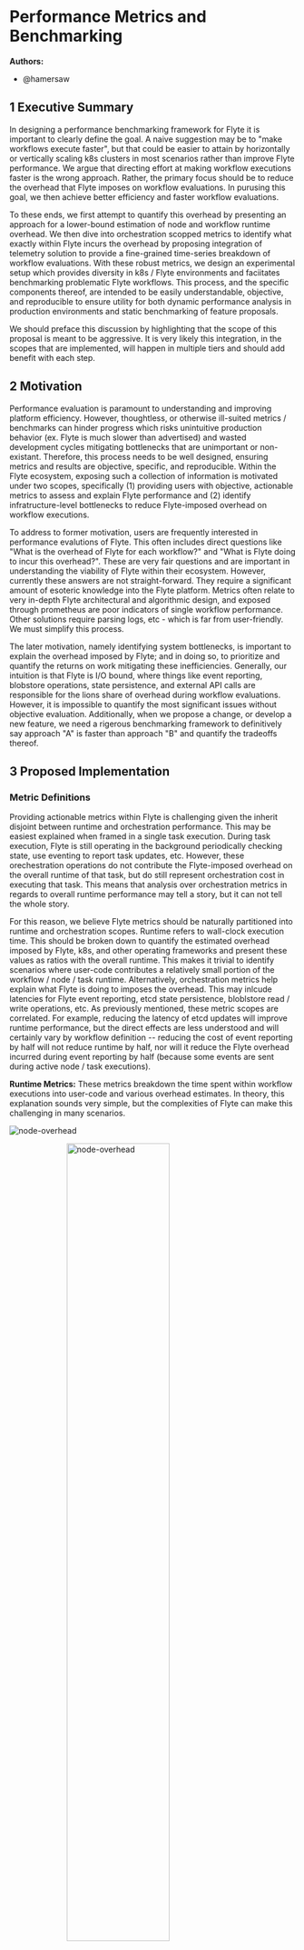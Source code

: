 # Performance Metrics and Benchmarking

**Authors:**

- @hamersaw

## 1 Executive Summary

In designing a performance benchmarking framework for Flyte it is important to clearly define the goal. A naive suggestion may be to "make workflows execute faster", but that could be easier to attain by horizontally or vertically scaling k8s clusters in most scenarios rather than improve Flyte performance. We argue that directing effort at making workflow executions faster is the wrong approach. Rather, the primary focus should be to reduce the overhead that Flyte imposes on workflow evaluations. In purusing this goal, we then achieve better efficiency and faster workflow evaluations.

To these ends, we first attempt to quantify this overhead by presenting an approach for a lower-bound estimation of node and workflow runtime overhead. We then dive into orchestration scopped metrics to identify what exactly within Flyte incurs the overhead by proposing integration of telemetry solution to provide a fine-grained time-series breakdown of workflow evaluations. With these robust metrics, we design an experimental setup which provides diversity in k8s / Flyte environments and faciitates benchmarking problematic Flyte workflows. This process, and the specific components thereof, are intended to be easily understandable, objective, and reproducible to ensure utility for both dynamic performance analysis in production environments and static benchmarking of feature proposals.

We should preface this discussion by highlighting that the scope of this proposal is meant to be aggressive. It is very likely this integration, in the scopes that are implemented, will happen in multiple tiers and should add benefit with each step.

## 2 Motivation

Performance evaluation is paramount to understanding and improving platform efficiency. However, thoughtless, or otherwise ill-suited metrics / benchmarks can hinder progress which risks unintuitive production behavior (ex. Flyte is much slower than advertised) and wasted development cycles mitigating bottlenecks that are unimportant or non-existant. Therefore, this process needs to be well designed, ensuring metrics and results are objective, specific, and reproducible. Within the Flyte ecosystem, exposing such a collection of information is motivated under two scopes, specifically (1) providing users with objective, actionable metrics to assess and explain Flyte performance and (2) identify infratructure-level bottlenecks to reduce Flyte-imposed overhead on workflow executions.

To address to former motivation, users are frequently interested in performance evalutions of Flyte. This often includes direct questions like "What is the overhead of Flyte for each workflow?" and "What is Flyte doing to incur this overhead?". These are very fair questions and are important in understanding the viability of Flyte within their ecosystem. However, currently these answers are not straight-forward. They require a significant amount of esoteric knowledge into the Flyte platform. Metrics often relate to very in-depth Flyte architectural and algorithmic design, and exposed through prometheus are poor indicators of single workflow performance. Other solutions require parsing logs, etc - which is far from user-friendly. We must simplify this process.

The later motivation, namely identifying system bottlenecks, is important to explain the overhead imposed by Flyte; and in doing so, to prioritize and quantify the returns on work mitigating these inefficiencies. Generally, our intuition is that Flyte is I/O bound, where things like event reporting, blobstore operations, state persistence, and external API calls are responsible for the lions share of overhead during workflow evaluations. However, it is impossible to quantify the most significant issues without objective evaluation. Additionally, when we propose a change, or develop a new feature, we need a rigerous benchmarking framework to definitively say approach "A" is faster than approach "B" and quantify the tradeoffs thereof.

## 3 Proposed Implementation

### Metric Definitions

Providing actionable metrics within Flyte is challenging given the inherit disjoint between runtime and orchestration performance. This may be easiest explained when framed in a single task execution. During task execution, Flyte is still operating in the background periodically checking state, use eventing to report task updates, etc. However, these orechestration operations do not contribute the Flyte-imposed overhead on the overall runtime of that task, but do still represent orchestration cost in executing that task. This means that analysis over orchestration metrics in regards to overall runtime performance may tell a story, but it can not tell the whole story.

For this reason, we believe Flyte metrics should be naturally partitioned into runtime and orchestration scopes. Runtime refers to wall-clock execution time. This should be broken down to quantify the estimated overhead imposed by Flyte, k8s, and other operating frameworks and present these values as ratios with the overall runtime. This makes it trivial to identify scenarios where user-code contributes a relatively small portion of the workflow / node / task runtime. Alternatively, orchestration metrics help explain what Flyte is doing to imposes the overhead. This may inlcude latencies for Flyte event reporting, etcd state persistence, bloblstore read / write operations, etc. As previously mentioned, these metric scopes are correlated. For example, reducing the latency of etcd updates will improve runtime performance, but the direct effects are less understood and will certainly vary by workflow definition -- reducing the cost of event reporting by half will not reduce runtime by half, nor will it reduce the Flyte overhead incurred during event reporting by half (because some events are sent during active node / task executions).
            
**Runtime Metrics:** These metrics breakdown the time spent within workflow executions into user-code and various overhead estimates. In theory, this explanation sounds very simple, but the complexities of Flyte can make this challenging in many scenarios.

![node-overhead](https://drive.google.com/uc?export=view&id=1Dl_xgoVBl1wXZjiUhTMBT8s0iIghgyPd)

<img 
    style="display: block; 
           margin-left: auto;
           margin-right: auto;
           width: 60%;"
    src="https://drive.google.com/uc?export=view&id=1Dl_xgoVBl1wXZjiUhTMBT8s0iIghgyPd" 
    alt="node-overhead">
</img>

<p align="center" width="100%">
    <img width="60%" src=""https://drive.google.com/uc?export=view&id=1Dl_xgoVBl1wXZjiUhTMBT8s0iIghgyPd" alt="node-runtime"> 
</p>

Perhaps, the best place to start is by defining what we mean by overhead. Within any node execution Flyte performs a variety or orchestration operations to ensure cohesion within the framework. These may inlcude wrangling input data from multiple upstream nodes, using events and etcd writes to update node phases, etc. Additionally, k8s (and other external systems) require various housekeeping operations to ensure job execution. For example, creating / scheduling Pods and metadata maintenance thereof, pulling container images, managing container runtimes, and so on. Basically, all nodes within Flyte spend a portion of their execution time executing user node, the rest, in some respect, may be attributed to overhead.

It is important to highlight that this overhead differs signficantly between node types. For example, executing a `python-task` creates a k8s Pod and then periodically tracks it's status. The overhead here is clear, all pre-processing and post-processing operations. However, this becomes more difficult if the Pod fails after some time. Flyte will create a new retry attempt, but does the original Pod execution count as overhead? This complexity increases when analyzing dynamic tasks, which use a k8s Pod to dynamically compile a Flyte DAG and then proceed to execute that DAG, or launchplans, which start an entirely separate workflow. Given the extreme complexity, we must reiterate that this overhead is provided only as an estimate and will likely reflect a lower-bound.

Since each node type requires a unique overhead computation it makes sense to define this on each [NodeHandler](TODO) individually. This will likely require additional metadata with the [NodeStatus]() for each type, for example temporary timestamps that may or may not be persisted to FlyteAdmin through eventing.

TODO - layout NodeHandler changes

Given overhead estimates for each node, we can aggregate this information to compute an overall workflow overhead estimate. Again, this computation is not well defined, naively we could aggregate all node overhead estimates, but that omits the time Flyte orchestration spends between executing a node after all of it's upstream dependencies have completed. We outline some of the scenarios where this delta can be large below:

- High Latency k8s Watch: FlytePropeller opens a watch on k8s Pods, which means that everytime a Pod status updates FlytePropeller is informed. This enables Flyte to immedately detect and process Pod completions rather than waiting peridically. If this watch API has a large latency it could be seconds before Fltye is able to schedule downstream nodes.
- Max Parallelism: Fltye workflows can restrict the number of concurrent node executions. This is useful as a defense mechanism, but does mean that a scheduleable node is held back. In the case it is unclear wether this should count as Flyte overhead or not.

In consideration of these complexities we propose to define the workflow overhead estimate as an aggregate of the overhead estimate and scheduling latency at each individual node. This seems to be the most honest and accurate portrayal.

Collecting and correctly reporting this information encompasses it's own challenges. Fortunately, Flyte already incorporates a robust eventing system used to report workflow, node, and task execution information which is then incorporated into the UI. The plan is to compute / collect this information within FlytePropeller and include it in event messages. Specifically, we extend the FlyteIDL event protos and FlyteAdmin models as such... TODO

TODO - layout FlyteIDL and FlyteAdmin model updates

**Orchestration Metrics:** These metrics provide insight into what Flyte is doing to incur overhead. As previously mentioned, these values do not directly correlate with workflow runtimes because Flyte performs orchestration operations during node / task executions.

We propose to integrate a telemetry library within FlytePropeller to emit distributed traces of orchestration operations for each workflow execution. Telemetry traces involve defining a hierarchical collection of spans, where each span relates to single operation with a starting and ending timestamp. Spans typically relate to function invocations, network calls, database reads / writes, etc. This paradigm fits very well with how FlytePropeller orchestrates workflow executions. For example, it uses a queuing system to periodically check various workflow state in _rounds_. Within each round it executes multiple _streaks_ which can include a single change followed by state persistence. Each _streak_ may involve blobstore reads / writes, k8s Pod operations, etc. An example of using telemetry to define a FlyteWorkflow trace is depicted below:

    TODO - graphic of trace
        workflow-evaluation
            streak-round
                processing node N
                    NodeEvent
                        TaskEvent
                WorkflowEvent
                updating CRD in etcd
            streak-round
                processing node N
                    blobstore copy
            streak-round
                processing node N
                    NodeEvent
            ...

This will involve an additional dependency in FlytePropeller and likely some boilerplate code in FlyteIDL to abstract initialization (if this will be used in other repositories). Many telemetry libraries require simple context decorating to define each span. This can either be manaully implemented for fine-grained control or automatically included in each exported function. It is likely the former solution (ie. manually defining) will ensure more well-defined insight into performance without unecessarily bloating metrics.

To begin, this integration is only necessary within FlytePropeller. However, if we find this is useful it may be worth revisiting integration into FlyteAdmin and DataCatalog as well.

### Reproducible Performance Benchmarking

We have defined a diverse collection of objective metrics which cover both the runtime and orchestration scopes. These serve as a platform to easily analyze infrastructure performance and relate the impact on workflow execution durations. Now we need to define an experimental setup that ensures accurate performance measurements, coverage over a diverse portfolio, and the ability to yield reproducible results. We propose to partition this work into four distinct stages:

1. Provision Benchmarking Infrastructure
2. Deploy Flyte Components
3. Execute Workflow Portfolio
4. Aggregate Benchmark Results

We envision this process will be highly script-driven, standing on the shoulders of existing tooling. We can break each individual stage into a script (or multiple scripts) so that extensions (or reductions) in the breadth of analysis can use a mix-and-match solution. For example, executing benchmarks on existing clusters / Flyte deployments or evaluating additional workload-specific workflow portfolios like spark or ray tasks benchmarks. Initially, this process will be manually driven, but as the approach matures scripting ensures the ability to transition to automated github actions, etc.

**1. Provision Benchmarking Infrastructure:** The infrastructure, and specifically the k8s cluster, is an important component in the performance analysis of Flyte. Different providers and distributions can have signficant effect on performance as there can be large variance on particular metrics, for example blobstore read / write performance between solutions and etcd imposes different CRD size limits depending on the k8s distribution. Simply, within the law of diminishing returns, the more environments that can be involved in testing, the more accurate benchmarks will be.
    
We specifically separate infrastructure provisionsing because the goal is to support both ad-hoc testing in diverse environments and benchmarks using existing deployments. For the former, we want the ability to dynamically initialize k8s clusters. These should support the major cloud vedors (ie. EKS, GKE, etc) in addition to on-prem solutions (ex. k3s). This space has robust tooling, like terraform, that we suspect can be heavily leaned on to automate this process.

**2. Deploy Flyte Components:** Supporting automated Flyte deployments can be challenging given the extent and depth of k8s configuration. To promote an smooth benchmarking environment we further complicate this process by requiring support for Flyte specific configuration, where the performance of one option should be easily comparable to another. Additionally, we must support benchmarking over local Flyte branches which often contain unreleased features.

Flyte is a microservice architecture, where the framework is partitioned into many individually scalable parts (ex. FlyteConsole, FlyteAdmin, FlytePropeller, etc). Currently deployment is partitioned into two separate scopes, namely single binary and full deployment. The single binary approach compiles all of the Flyte components into, you may have guessed it, a single binary. This is advantageous for quickly deploying Flyte, easing PoC deployments and development / testing iterations. In the scope of benchmarking we need to determine whether this can accurately represent a production-grade environment. If it can, this greatly simplifies the deployment process. If not, we will need to fallback to a full deployment which involves managing multiple Flyte components where complexities are increased with each additional modified component.

Fortunately the base [Flyte repository](https://github.com/flyteorg/flyte) contains [helm charts](https://github.com/flyteorg/flyte/tree/master/charts) for each release. These include both single binary (for the demo cluster) as well as cloud specific default deployments (ex. EKS, GKE, etc). It should be relatively easy to leverage these charts, with some minor modifications (ex. component images for updates, configuration updates) to help drive automated Flyte deployments.

**3. Execute Workflow Portfolio:** We need to be precise about the workflows we use to benchmark Flyte, with the goal to succinctly highlight known bottlenecks. Admittedly, this requires some esoteric knowledge and as performance bottlenecks are mitigating this will likely be an iterative process. While our initial goal is to define 10 - 15 workflows, which span functionality but are easily understandable, it is likely this process may evolve to break into multiple workflow portfolios. For example, one collection which tests Ray or Spark task performance specifically, etc. To begin, below we outline a few ideas:

- Short Running Tasks: Flyte excels at abstracting the costs associated with cloud execution and ammortizing them over parallel execution of complex tasks. In scenarios where tasks are short-lived, Flyte overhead will be relatively large and can be responible for large amount of workflow runtime. It is important to better understand these limitations to help Flyte adapt and support performant short running operations.
- Chained Cache Hits: Cache hits should be zero-cost but operationally require network I/O, database lookups, and blobstore read / writes. These contribute to unintuitive performance and should be minimized.
- Large Workflows: FlytePropeller is designed as a k8s operater and consequently uses a k8s CRD to track workflow status. Within k8s, CRDs are stored in etcd, a KV store in which performance degredations are well documented as the value sizes increase. Understanding the implications of CRD size compared to workflow runtimes can help inform logical workflow structure.
- Large Fan-Out Map Tasks: Map tasks are designed to perform a single operation on a large collection of homogeneous data. Their implementation within Flyte goes further than syntatic sugar; rather, they reduce metadata maintenance to support larger scale than dynamic tasks, etc. To support increasing scales it is important to mitigate issues in executing over large fan outs.
- Nested Dynamic Workflows and Launchplans: Dynamics require k8s to execute a Pod which compiles a Flyte DAG that is subsequently execution. Similarly, launchplans spawn a separate CRD (and FlyteWorkflow) which is then tracked between workflows. Both of these features are very powerful in supporting developmental use-cases - however this does come at a cost.
- Parallelized Subworkflows: Many users logically partition code-bases into workflows which are then used as subworkflows. Within each of these calls, Flyte internally appends a "start" and "end" node to anchor these in the parent workflow which incurs additional costs in data movements, etc.

The process run a single workflow at a time to ensure accurate benchmark metrics. The goal of this work is not to load-test a deployment, but it could be easily adapted in the future. Fortunately, Flyte tooling already includes `flytectl` which can be leveraged to first ensure the workflows are registered in the deployment and then start and monitor each execution to ensure they are serially executed.

**4. Aggregate Benchmark Results** To analyze and compare benchmarking results we need to aggregate performance metrics in a concise document. This process involves querying for workflow / node overheads and gathering summary statistics. These operations should be able to use existing tooling and just rely on parsing and formatting results. Intially this output will be a textual "benchmarking results" document with breakdowns for each indvidual workflow, an example of YAML format is below:

    flyte.benchmark.chained-cache:
      duration: 1m53s
      flyteOverhead: 14%
      nodes:
      - n1:
        duration: 1m2s
        flyteOverhead: 6%
      - n2:
        ...
      events:
        workflow:
          count: 5
          latency:
            p50: 21ms
            p90: 30ms
            p99: 35ms
        node:
          count: 18
          latency:
            ...
        task:
          ...
      blobstore
        writes:
          count: 20
          latency:
            p50: 98ms
            ...
        reads:
          count: 40
          latency:
            p50: 23ms
            ...
      propeller:
        rounds:
          ...
        streaks:
          ...

This format is common in our domain, but we could conceivably support JSON, etc in the future. Additionally, it allows script-driven comparrisons between evaluations when it is useful to quanitfy the advantages of one approach over another. For example, it would be relatively simple to provide a script with mimics the YAML hierarchy with delta values such as below:

    flyte.benchmark.chained-cache:
      duration: -10s
      flyteOverhead: -2.4%
      nodes:
      - n1:
        duration: -2s
        flyteOverhead: -0.1%
      - n2:
        ...
      events:
        workflow:
          count: +0
          latency:
            p50: +0.1ms
            p90: +0.2ms
            p99: -0.1ms
        node:
          count: -2
          latency:
            ...

## 4 Metrics & Dashboards

Like literally, this entire thing is designing metrics ... see `"$everything_else"`.

Creating a separate dashboard specifically for performance benchmarks would be useful but is far too involved to offset the costs. However, integration of specific metric components into FlyteConsole would be both possible and helpful. For example, displaying the overhead estimate for each workflow / node in the UI and, if telemetry data is enabled, linking to the tracing agent from the workflow view makes in-depth performance analysis available to end users.

## 5 Drawbacks

The considerations for this proposal are rooted in esoteric knowledge of the Flyte infrastructure to ensure robust and flexible design. This means we can support diversity in environments and workflow definitions. That being said, the main concern is going down the wrong path. Metric reporting often bloats code-bases, where function logic is often prefixed and postfixed by some boilerplate context setting. If this solution prooves to be unuseful, removing this should be relatively easy, but remains a non-negligible cost.

## 6 Alternatives

Currently, Flyte emits a collection of metrics through prometheus. This is very powerful in defining SLOs and macro tracking a Flyte deployment, but it is very cumbersome to analyze performance of an individual workflow. This is because prometheus metrics (1) are meant to have bounded label values, so using workflow id results in massive memory utilization and (2) values are reported in quantiles, so individual values are lost and a time-series based analysis is impossible. For these reasons, using existing prometheus metrics to inform performance benchmarking will result in inaccurate and unprecise results.

The [FlytePropeller repository](https://github.com/flyteorg/flytepropeller) contains a script called [fold_logs.py](https://github.com/flyteorg/flytepropeller/blob/master/script/fold-logs.py). This script parses FlytePropeller logs and outputs a hierarchical time-series breakdown of Flytes management of an individual workflow. This output is probably very close to the telemtry data we expect to produce. However, this is based on parsing log messages which ensures that the results will be inaccurate and it is difficult to quantify operations unless specific "start X" and "stop X" logs are recorded. An example output of this script is provided below:

    hamersaw@ragnarok:~/development/flytepropeller$ ./script/fold-logs.py ~/flyte.log fd5d4ee88f9dc4436a76
    Timestamp   Line    Duration    Heirarchical Log Layout
    ----------------------------------------------------------------------------------------------------
    18:08:38    282     14.0s       1 Workflow
    18:08:38    283     0.0s            1.1 Processing
    18:08:38    284     0.0s                1.1.1 StreakRound(Ready)
    18:08:38    289     0.0s                1.1.2 StreakRound(Running)
    18:08:38    292     0.0s                    1.1.2.1 UpdateNodePhase(start-node,NotYetStarted,Succeeded)
    18:08:38    298     0.0s                1.1.3 StreakRound(Running)
    18:08:38    299     0.0s                    1.1.3.1 UpdateNodePhase(n0,NotYetStarted,Queued)
    18:08:38    304     0.0s                1.1.4 StreakRound(Running)
    18:08:38    319     0.0s                    1.1.4.1 UpdateNodePhase(n0,Queued,Running)
    18:08:38    323     0.0s                1.1.5 StreakRound(Running)
    18:08:38    332     0.0s                1.1.6 StreakRound(Running)
    18:08:38    342     0.0s            1.2 Processing
    18:08:38    343     0.0s                1.2.1 StreakRound(Running)
    18:08:39    352     0.0s            1.3 Processing
    18:08:39    353     0.0s                1.3.1 StreakRound(Running)
    18:08:39    361     0.0s                1.3.2 StreakRound(Running)
    18:08:39    371     0.0s            1.4 Processing
    18:08:39    372     0.0s                1.4.1 StreakRound(Running)
    18:08:40    382     0.0s            1.5 Processing
    18:08:40    383     0.0s                1.5.1 StreakRound(Running)
    18:08:50    397     0.0s            1.6 Processing
    18:08:50    398     0.0s                1.6.1 StreakRound(Running)
    18:08:52    407     0.0s            1.7 Processing
    18:08:52    408     0.0s                1.7.1 StreakRound(Running)
    18:08:52    415     0.0s                    1.7.1.1 UpdateNodePhase(n0,Running,Succeeding)
    18:08:52    419     0.0s                1.7.2 StreakRound(Running)
    18:08:52    426     0.0s                1.7.3 StreakRound(Running)
    18:08:52    428     0.0s                    1.7.3.1 UpdateNodePhase(end-node,NotYetStarted,Queued)
    18:08:52    433     0.0s                1.7.4 StreakRound(Running)
    18:08:52    436     0.0s                    1.7.4.1 UpdateNodePhase(end-node,Queued,Succeeded)
    18:08:52    442     0.0s                1.7.5 StreakRound(Running)
    18:08:52    445     0.0s                1.7.6 StreakRound(Succeeding)
    18:08:52    453     0.0s            1.8 Processing

## 7 Potential Impact and Dependencies

Including a telemetry library is going to require additional complexity in Flyte setup. Similar to the existing support for prometheus, this is not going to be requried for a Flyte deployment. Rather, it can be turned on / of on demand. Issues in collecting long-running traces at scale are a concern, so at least to begin, integrating always on fine-grainded performance analysis in a production environment is likely in-advisable

## 8 Unresolved questions

- What is the most efficient solution for provisioning infrastructure and deploying Flyte? The proposed solution to use terraform and helm seems like a logical approach, but there may be unforeseen issues.

- Is telemtry the best solution for breaking down performance on a per-workflow basis? Specifically, our concerns are the difficulty of integration / collection framework setup and the levels of queryability.

- Do we need to capture CPU, memory, network I/O, etc? Currently, there is no indication that Flyte components are resource bound. This is especially true when comparing to the workloads they orchestrate. However, as this framework progresses it may be important to track this utilization to better inform deployments.

## 9 Conclusion

In this proposal we have defined runtime and orchestration metric definitions to provide robust insight into (1) overhead estimates incurred by executing workflows with Flyte and (2) time-series representations of Flytes orchestration operations, respectively. These metrics will help end-users better understand Flyte performance in production environment and drive deeper performance analysis and proposals. We then outlined a script-driven experimental benchmarking setup which facilitates performance analysis with diversity in k8s and Flyte environments. Specific experiments manifest as a portfolio of Flyte workflows designed with esoteric knowledge to cover a breadth of performance issues. This process is important to help identify system-wide performance bottlenecks and enable quantifying feature improvements. We expect this aggresive solution can be refined and implemented multiple stages and will incrementally provide additional utility.
